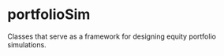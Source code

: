 portfolioSim
============

Classes that serve as a framework for designing equity portfolio simulations.
